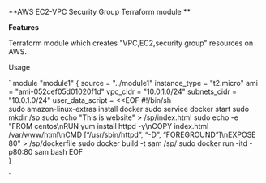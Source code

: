 **AWS EC2-VPC Security Group Terraform module
**


**Features**

Terraform module which creates "VPC,EC2,security group" resources on AWS.






Usage

`
module "module1" {
    source = "../module1"
    instance_type = "t2.micro"
    ami = "ami-052cef05d01020f1d"
    vpc_cidr = "10.0.1.0/24"
    subnets_cidr = "10.0.1.0/24"
    user_data_script = <<EOF
      #!/bin/sh  
      sudo amazon-linux-extras install docker
      sudo service docker start
      sudo mkdir /sp
      sudo echo "This is website" > /sp/index.html
      sudo echo -e "FROM centos\nRUN yum install httpd -y\nCOPY index.html /var/www/html\nCMD [“/usr/sbin/httpd”, “-D”, “FOREGROUND”]\nEXPOSE 80" > /sp/dockerfile
      sudo docker build -t sam /sp/
      sudo docker run -itd -p80:80 sam bash 
      EOF    
}

`


